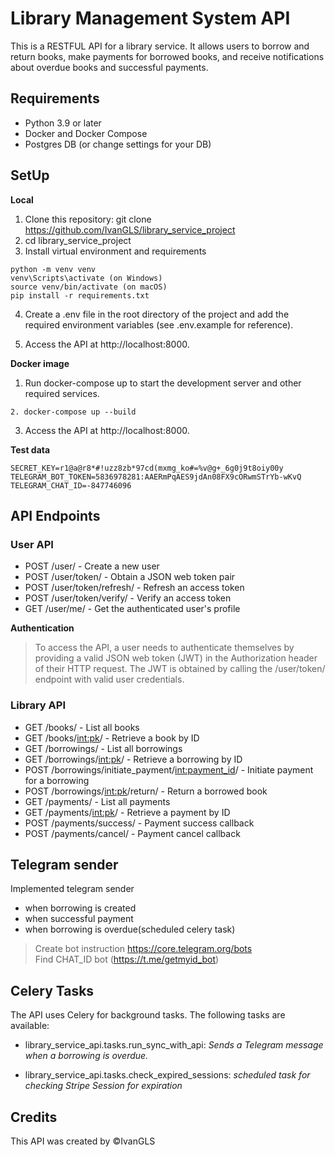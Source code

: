 ﻿# Library Management System API
This is a RESTFUL API for a library service. It allows users to borrow and return books, make payments for borrowed books, and receive notifications about overdue books and successful payments.

## Requirements
- Python 3.9 or later
- Docker and Docker Compose
- Postgres DB (or change settings for your DB)
## SetUp
**Local**
1. Clone this repository: git clone https://github.com/IvanGLS/library_service_project
2. cd library_service_project
3. Install virtual environment and requirements
```
python -m venv venv
venv\Scripts\activate (on Windows)
source venv/bin/activate (on macOS)
pip install -r requirements.txt
```
4. Create a .env file in the root directory of the project and add the required environment variables (see .env.example for reference).
   
5. Access the API at http://localhost:8000.

**Docker image**

1. Run docker-compose up to start the development server and other required services.
```
2. docker-compose up --build
```
3. Access the API at http://localhost:8000.

**Test data**
```
SECRET_KEY=r1@a@r8*#!uzz8zb*97cd(mxmg_ko#=%v@g+_6g0j9t8oiy00y
TELEGRAM_BOT_TOKEN=5836978281:AAERmPqAES9jdAn08FX9cORwmSTrYb-wKvQ
TELEGRAM_CHAT_ID=-847746096
```

## API Endpoints

### User API
- POST /user/ - Create a new user
- POST /user/token/ - Obtain a JSON web token pair
- POST /user/token/refresh/ - Refresh an access token
- POST /user/token/verify/ - Verify an access token
- GET /user/me/ - Get the authenticated user's profile

**Authentication**
> To access the API, a user needs to authenticate themselves by providing a valid JSON web token (JWT) in the Authorization header of their HTTP request. The JWT is obtained by calling the /user/token/ endpoint with valid user credentials.

### Library API
- GET /books/ - List all books
- GET /books/<int:pk>/ - Retrieve a book by ID
- GET /borrowings/ - List all borrowings
- GET /borrowings/<int:pk>/ - Retrieve a borrowing by ID
- POST /borrowings/initiate_payment/<int:payment_id>/ - Initiate payment for a borrowing
- POST /borrowings/<int:pk>/return/ - Return a borrowed book
- GET /payments/ - List all payments
- GET /payments/<int:pk>/ - Retrieve a payment by ID
- POST /payments/success/ - Payment success callback
- POST /payments/cancel/ - Payment cancel callback

## Telegram sender
Implemented telegram sender 

- when borrowing is created
- when successful payment
- when borrowing is overdue(scheduled celery task)
> Create bot instruction https://core.telegram.org/bots  
 Find CHAT_ID bot (https://t.me/getmyid_bot)


## Celery Tasks
The API uses Celery for background tasks. The following tasks are available:

- library_service_api.tasks.run_sync_with_api: *Sends a Telegram message when a borrowing is overdue.*

- library_service_api.tasks.check_expired_sessions: *scheduled task for checking Stripe Session for expiration*


## Credits
This API was created by ©IvanGLS
